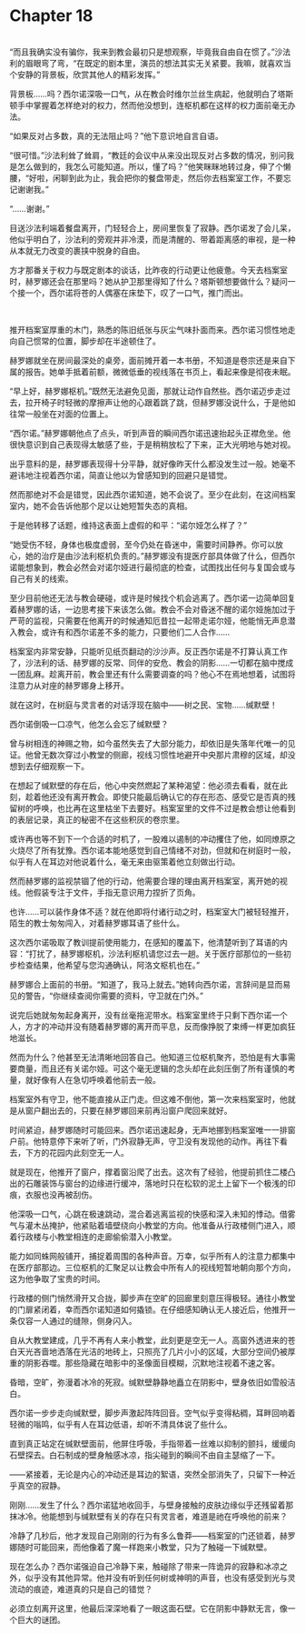 # Chapter 18

<br>
“而且我确实没有骗你，我来到教会最初只是想观察，毕竟我自由自在惯了。”沙法利的眉眼弯了弯，“在既定的剧本里，演员的想法其实无关紧要。我嘛，就喜欢当个安静的背景板，欣赏其他人的精彩发挥。”

背景板……吗？西尔诺深吸一口气，从在教会时维尔兰丝生病起，他就明白了塔斯顿手中掌握着怎样绝对的权力，然而他没想到，连枢机都在这样的权力面前毫无办法。

“如果反对占多数，真的无法阻止吗？”他下意识地自言自语。

“很可惜。”沙法利耸了耸肩，“教廷的会议中从来没出现反对占多数的情况，别问我是怎么做到的，我怎么可能知道。所以，懂了吗？”他笑眯眯地转过身，伸了个懒腰，“好啦，闲聊到此为止，我会把你的餐盘带走，然后你去档案室工作，不要忘记谢谢我。”

“……谢谢。”

目送沙法利端着餐盘离开，门轻轻合上，房间里恢复了寂静。西尔诺发了会儿呆，他似乎明白了，沙法利的旁观并非冷漠，而是清醒的、带着距离感的审视，是一种从本就无力改变的裹挟中脱身的自由。

方才那番关于权力与既定剧本的谈话，比昨夜的行动更让他疲惫。今天去档案室时，赫罗娜还会在那里吗？她从护卫那里得知了什么？塔斯顿想要做什么？疑问一个接一个，西尔诺将苍的人偶塞在床垫下，叹了一口气，推门而出。

<br>

推开档案室厚重的木门，熟悉的陈旧纸张与灰尘气味扑面而来。西尔诺习惯性地走向自己惯常的位置，脚步却在半途顿住了。

赫罗娜就坐在房间最深处的桌旁，面前摊开着一本书册，不知道是卷宗还是来自下属的报告。她单手抵着前额，微微低垂的视线落在书页上，看起来像是彻夜未眠。

“早上好，赫罗娜枢机。”既然无法避免见面，那就让动作自然些。西尔诺迈步走过去，拉开椅子时轻微的摩擦声让他的心跟着跳了跳，但赫罗娜没说什么，于是他如往常一般坐在对面的位置上。

“西尔诺。”赫罗娜朝他点了点头，听到声音的瞬间西尔诺迅速抬起头正襟危坐。他很快意识到自己表现得太敏感了些，于是稍稍放松了下来，正大光明地与她对视。

出乎意料的是，赫罗娜表现得十分平静，就好像昨天什么都没发生过一般。她毫不避讳地注视着西尔诺，简直让他以为曾感知到的回避只是错觉。

然而那绝对不会是错觉，因此西尔诺知道，她不会说了。至少在此刻，在这间档案室内，她不会告诉他那个足以让她短暂失态的真相。

于是他转移了话题，维持这表面上虚假的和平：“诺尔娅怎么样了？”

“她受伤不轻，身体也极度虚弱，至今仍处在昏迷中，需要时间静养。你可以放心，她的治疗是由沙法利枢机负责的。”赫罗娜没有提医疗部具体做了什么，但西尔诺能想象到，教会必然会对诺尔娅进行最彻底的检查，试图找出任何与复国会或与自己有关的线索。

至少目前他还无法与教会硬碰，或许是时候找个机会逃离了。西尔诺一边简单回复着赫罗娜的话，一边思考接下来该怎么做。教会不会对昏迷不醒的诺尔娅施加过于严苛的监视，只需要在他离开的时候通知厄昔拉一起带走诺尔娅，他能悄无声息潜入教会，或许有和西尔诺差不多的能力，只要他们二人合作……

档案室内非常安静，只能听见纸页翻动的沙沙声。反正西尔诺是不打算认真工作了，沙法利的话、赫罗娜的反常、同伴的安危、教会的阴影……一切都在脑中搅成一团乱麻。趁离开前，教会里还有什么需要调查的吗？他心不在焉地想着，试图将注意力从对座的赫罗娜身上移开。

就在这时，在树庭与灵言者的对话浮现在脑中——树之民、宝物……缄默壁！

西尔诺倒吸一口凉气，他怎么会忘了缄默壁？

曾与树相连的神赐之物，如今虽然失去了大部分能力，却依旧是失落年代唯一的见证。他曾无数次穿过小教堂的侧廊，视线习惯性地避开中央那片肃穆的区域，却没想到去仔细观察一下。

在想起了缄默壁的存在后，他心中突然燃起了某种渴望：他必须去看看，就在此刻，趁着他还没有离开教会。即使只能最后确认它的存在形态、感受它是否真的残留树的呼唤，也比再在这里枯坐下去要好。档案室里的文件不过是教会想让他看到的表层记录，真正的秘密不在这些积灰的卷宗里。

或许再也等不到下一个合适的时机了，一股难以遏制的冲动攫住了他，如同燎原之火烧尽了所有犹豫。西尔诺本能地感觉到自己情绪不对劲，但就和在树庭时一般，似乎有人在耳边对他说着什么，毫无来由驱策着他立刻做出行动。

然而赫罗娜的监视禁锢了他的行动，他需要合理的理由离开档案室，离开她的视线。他假装专注于文件，手指无意识用力捏折了页角。

也许……可以装作身体不适？就在他即将付诸行动之时，档案室大门被轻轻推开，陌生的教士匆匆闯入，对着赫罗娜耳语了些什么。

这次西尔诺吸取了教训提前使用能力，在感知的覆盖下，他清楚听到了耳语的内容：“打扰了，赫罗娜枢机，沙法利枢机请您过去一趟。关于医疗部那位的一些初步检查结果，他希望与您沟通确认，阿洛文枢机也在。”

赫罗娜合上面前的书册。“知道了，我马上就去。”她转向西尔诺，言辞间是显而易见的警告，“你继续查阅你需要的资料，守卫就在门外。”

说完后她就匆匆起身离开，没有丝毫拖泥带水。档案室里终于只剩下西尔诺一个人，方才的冲动并没有随着赫罗娜的离开而平息，反而像挣脱了束缚一样更加疯狂地滋长。

然而为什么？他甚至无法清晰地回答自己。他知道三位枢机聚齐，恐怕是有大事需要商量，而且还有关诺尔娅。可这个毫无逻辑的念头却在此刻压倒了所有谨慎的考量，就好像有人在急切呼唤着他前去一般。

档案室外有守卫，他不能直接从正门走。但这难不倒他，第一次来档案室时，他就是从窗户翻出去的，只要在赫罗娜回来前再沿窗户爬回来就好。

时间紧迫，赫罗娜随时可能回来。西尔诺迅速起身，无声地挪到档案室唯一一排窗户前。他特意停下来听了听，门外寂静无声，守卫没有发现他的动作。再往下看去，下方的花园内此刻空无一人。

就是现在，他推开了窗户，撑着窗沿爬了出去。这次有了经验，他提前抓住二楼凸出的石雕装饰与窗台的边缘进行缓冲，落地时只在松软的泥土上留下一个极浅的印痕，衣服也没再被刮伤。

他深吸一口气，心跳在极速跳动，混合着逃离监视的快感和深入未知的悸动。借雾气与灌木丛掩护，他紧贴着墙壁绕向小教堂的方向。他准备从行政楼侧门进入，顺着行政楼与小教堂相连的走廊偷偷潜入小教堂。

能力如同蛛网般铺开，捕捉着周围的各种声音。万幸，似乎所有人的注意力都集中在医疗部那边。三位枢机的汇聚足以让教会中所有人的视线短暂地朝向那个方向，这为他争取了宝贵的时间。

行政楼的侧门悄然滑开又合拢，脚步声在空旷的回廊里刻意压得极轻。通往小教堂的门扉紧闭着，幸而西尔诺知道如何撬锁。在仔细感知确认无人接近后，他推开一条仅容一人通过的缝隙，侧身闪入。

自从大教堂建成，几乎不再有人来小教堂，此刻更是空无一人。高窗外透进来的苍白天光吝啬地洒落在光洁的地砖上，只照亮了几片小小的区域，大部分空间仍被厚重的阴影吞噬。那些隐藏在暗影中的圣像面目模糊，沉默地注视着不速之客。

昏暗，空旷，弥漫着冰冷的死寂。缄默壁静静地矗立在阴影中，壁身依旧如雪般洁白。

西尔诺一步步走向缄默壁，脚步声激起阵阵回音。空气似乎变得粘稠，耳畔回响着轻微的嗡鸣，似乎有人在耳边低语，却听不清具体说了些什么。

直到真正站定在缄默壁面前，他屏住呼吸，手指带着一丝难以抑制的颤抖，缓缓向石壁探去。白石制成的壁身触感冰凉，指尖碰到的瞬间不由自主瑟缩了一下。

——紧接着，无论是内心的冲动还是耳边的絮语，突然全部消失了，只留下一种近乎真空的寂静。

刚刚……发生了什么？西尔诺猛地收回手，与壁身接触的皮肤边缘似乎还残留着那抹冰冷。他能想到与缄默壁有关的存在只有灵言者，难道是祂在呼唤他的前来？

冷静了几秒后，他才发现自己刚刚的行为有多么鲁莽——档案室的门还锁着，赫罗娜随时可能回来，而他像着了魔一样跑来小教堂，只为了触碰一下缄默壁。

现在怎么办？西尔诺强迫自己冷静下来，触碰除了带来一阵诡异的寂静和冰凉之外，似乎没有其他异常。他并没有听到任何树或神明的声音，也没有感受到光与灵流动的痕迹，难道真的只是自己的错觉？

必须立刻离开这里，他最后深深地看了一眼这面石壁。它在阴影中静默无言，像一个巨大的谜团。
